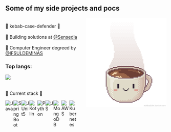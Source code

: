 ## Some of my side projects and pocs

<img align= "right" width="50%" src=coffee_mug.gif/>

<br/>🍢 kebab-case-defender 🍢<br/>
<br/>💼 Building solutions at [@Sensedia](https://www.sensedia.com.br/produtos/open-insurance) <br/>
<br/>🚀 Computer Engineer degreed by [@IFSULDEMINAS](https://portal.pcs.ifsuldeminas.edu.br/cursos-superiores/bacharelado/engenharia-da-computacao) <br/>

### Top langs:
<img height="180em" src="https://github-readme-stats.vercel.app/api/top-langs/?username=devtonin&layout=compact&langs_count=7"/>

<br/>🥞 Current stack 🥞<br/>
<p>
   <img align="left" alt="Java" width="25px" src="https://user-images.githubusercontent.com/32443720/112219266-83441600-8c03-11eb-86db-9a02da9ea3ef.png"/>
   <img align="left" alt="Spring Boot" width="25px" src="https://devkico.itexto.com.br/wp-content/uploads/2014/08/spring-boot-project-logo.png"/>
   <img align="left" alt="JUnit5" width="25px" src="https://junit.org/junit5/assets/img/junit5-logo.png"/>
   <img align="left" alt="Kotlin" width="25px" src="https://cdn.worldvectorlogo.com/logos/kotlin-2.svg"/>
   <img align="left" alt="Python" width="25px" src="https://upload.wikimedia.org/wikipedia/commons/thumb/c/c3/Python-logo-notext.svg/1869px-Python-logo-notext.svg.png"/>
   <img align="left" alt="JS" width="25px" src="https://upload.wikimedia.org/wikipedia/commons/thumb/9/99/Unofficial_JavaScript_logo_2.svg/260px-Unofficial_JavaScript_logo_2.svg.png"/>
   <img align="left" alt="MongoDB" width="25px" src="https://user-images.githubusercontent.com/12401985/69677784-80bec400-1082-11ea-89b2-b2120eb84676.png"/>
   <img align="left" alt="AWS" width="25px" src="https://cdn2.downdetector.com/static/uploads/logo/aws-logo-icon-PNG-Transparent-Background_3.png" />
   <img align="left" alt="Kubernetes" width="25px" src="https://user-images.githubusercontent.com/19824574/41482054-47a3a702-70a2-11e8-9561-de51c5f71220.png"/>
</p>
